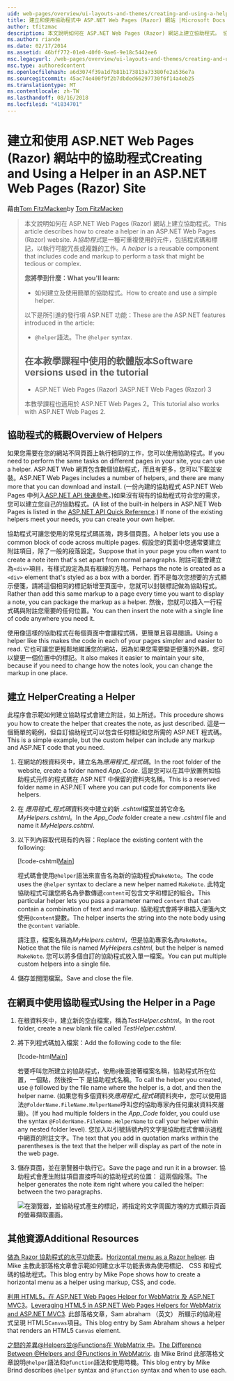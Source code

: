 ```yaml
---
uid: web-pages/overview/ui-layouts-and-themes/creating-and-using-a-helper-in-an-aspnet-web-pages-site
title: 建立和使用協助程式中 ASP.NET Web Pages (Razor) 網站 |Microsoft Docs
author: tfitzmac
description: 本文說明如何在 ASP.NET Web Pages (Razor) 網站上建立協助程式。 協助程式是一種可重複使用的元件，包括程式碼和標記，以效能...
ms.author: riande
ms.date: 02/17/2014
ms.assetid: 46bff772-01e0-40f0-9ae6-9e18c5442ee6
msc.legacyurl: /web-pages/overview/ui-layouts-and-themes/creating-and-using-a-helper-in-an-aspnet-web-pages-site
msc.type: authoredcontent
ms.openlocfilehash: a6d3074f39a1d7b81b173813a73380fe2a536e7a
ms.sourcegitcommit: 45ac74e400f9f2b7dbded66297730f6f14a4eb25
ms.translationtype: MT
ms.contentlocale: zh-TW
ms.lasthandoff: 08/16/2018
ms.locfileid: "41834701"
---
```

<a name="creating-and-using-a-helper-in-an-aspnet-web-pages-razor-site"></a><span data-ttu-id="17d4c-104">建立和使用 ASP.NET Web Pages (Razor) 網站中的協助程式</span><span class="sxs-lookup"><span data-stu-id="17d4c-104">Creating and Using a Helper in an ASP.NET Web Pages (Razor) Site</span></span>
====================
<span data-ttu-id="17d4c-105">藉由[Tom FitzMacken](https://github.com/tfitzmac)</span><span class="sxs-lookup"><span data-stu-id="17d4c-105">by [Tom FitzMacken](https://github.com/tfitzmac)</span></span>

> <span data-ttu-id="17d4c-106">本文說明如何在 ASP.NET Web Pages (Razor) 網站上建立協助程式。</span><span class="sxs-lookup"><span data-stu-id="17d4c-106">This article describes how to create a helper in an ASP.NET Web Pages (Razor) website.</span></span> <span data-ttu-id="17d4c-107">A*協助程式*是一種可重複使用的元件，包括程式碼和標記，以執行可能冗長或複雜的工作。</span><span class="sxs-lookup"><span data-stu-id="17d4c-107">A *helper* is a reusable component that includes code and markup to perform a task that might be tedious or complex.</span></span>
> 
> <span data-ttu-id="17d4c-108">**您將學到什麼：**</span><span class="sxs-lookup"><span data-stu-id="17d4c-108">**What you'll learn:**</span></span> 
> 
> - <span data-ttu-id="17d4c-109">如何建立及使用簡單的協助程式。</span><span class="sxs-lookup"><span data-stu-id="17d4c-109">How to create and use a simple helper.</span></span>
> 
> <span data-ttu-id="17d4c-110">以下是所引進的發行項 ASP.NET 功能：</span><span class="sxs-lookup"><span data-stu-id="17d4c-110">These are the ASP.NET features introduced in the article:</span></span>
> 
> - <span data-ttu-id="17d4c-111">`@helper`語法。</span><span class="sxs-lookup"><span data-stu-id="17d4c-111">The `@helper` syntax.</span></span>
>   
> 
> ## <a name="software-versions-used-in-the-tutorial"></a><span data-ttu-id="17d4c-112">在本教學課程中使用的軟體版本</span><span class="sxs-lookup"><span data-stu-id="17d4c-112">Software versions used in the tutorial</span></span>
> 
> 
> - <span data-ttu-id="17d4c-113">ASP.NET Web Pages (Razor) 3</span><span class="sxs-lookup"><span data-stu-id="17d4c-113">ASP.NET Web Pages (Razor) 3</span></span>
>   
> 
> <span data-ttu-id="17d4c-114">本教學課程也適用於 ASP.NET Web Pages 2。</span><span class="sxs-lookup"><span data-stu-id="17d4c-114">This tutorial also works with ASP.NET Web Pages 2.</span></span>


## <a name="overview-of-helpers"></a><span data-ttu-id="17d4c-115">協助程式的概觀</span><span class="sxs-lookup"><span data-stu-id="17d4c-115">Overview of Helpers</span></span>

<span data-ttu-id="17d4c-116">如果您需要在您的網站不同頁面上執行相同的工作，您可以使用協助程式。</span><span class="sxs-lookup"><span data-stu-id="17d4c-116">If you need to perform the same tasks on different pages in your site, you can use a helper.</span></span> <span data-ttu-id="17d4c-117">ASP.NET Web 網頁包含數個協助程式，而且有更多，您可以下載並安裝。</span><span class="sxs-lookup"><span data-stu-id="17d4c-117">ASP.NET Web Pages includes a number of helpers, and there are many more that you can download and install.</span></span> <span data-ttu-id="17d4c-118">(一份內建的協助程式 ASP.NET Web Pages 中列入[ASP.NET API 快速參考](https://go.microsoft.com/fwlink/?LinkId=202907)。)如果沒有現有的協助程式符合您的需求，您可以建立您自己的協助程式。</span><span class="sxs-lookup"><span data-stu-id="17d4c-118">(A list of the built-in helpers in ASP.NET Web Pages is listed in the [ASP.NET API Quick Reference](https://go.microsoft.com/fwlink/?LinkId=202907).) If none of the existing helpers meet your needs, you can create your own helper.</span></span>

<span data-ttu-id="17d4c-119">協助程式可讓您使用的常見程式碼區塊，跨多個頁面。</span><span class="sxs-lookup"><span data-stu-id="17d4c-119">A helper lets you use a common block of code across multiple pages.</span></span> <span data-ttu-id="17d4c-120">假設您的頁面中您通常要建立附註項目，除了一般的段落設定。</span><span class="sxs-lookup"><span data-stu-id="17d4c-120">Suppose that in your page you often want to create a note item that's set apart from normal paragraphs.</span></span> <span data-ttu-id="17d4c-121">附註可能會建立為`<div>`項目，有樣式設定為具有框線的方塊。</span><span class="sxs-lookup"><span data-stu-id="17d4c-121">Perhaps the note is created as a `<div>` element that's styled as a box with a border.</span></span> <span data-ttu-id="17d4c-122">而不是每次您想要的方式顯示便箋，請將這個相同的標記新增至頁面中，您就可以封裝標記做為協助程式。</span><span class="sxs-lookup"><span data-stu-id="17d4c-122">Rather than add this same markup to a page every time you want to display a note, you can package the markup as a helper.</span></span> <span data-ttu-id="17d4c-123">然後，您就可以插入一行程式碼與附註您需要的任何位置。</span><span class="sxs-lookup"><span data-stu-id="17d4c-123">You can then insert the note with a single line of code anywhere you need it.</span></span>

<span data-ttu-id="17d4c-124">使用像這樣的協助程式在每個頁面中會讓程式碼，更簡單且容易閱讀。</span><span class="sxs-lookup"><span data-stu-id="17d4c-124">Using a helper like this makes the code in each of your pages simpler and easier to read.</span></span> <span data-ttu-id="17d4c-125">它也可讓您更輕鬆地維護您的網站，因為如果您需要變更便箋的外觀，您可以變更一個位置中的標記。</span><span class="sxs-lookup"><span data-stu-id="17d4c-125">It also makes it easier to maintain your site, because if you need to change how the notes look, you can change the markup in one place.</span></span>

## <a name="creating-a-helper"></a><span data-ttu-id="17d4c-126">建立 Helper</span><span class="sxs-lookup"><span data-stu-id="17d4c-126">Creating a Helper</span></span>

<span data-ttu-id="17d4c-127">此程序會示範如何建立協助程式會建立附註，如上所述。</span><span class="sxs-lookup"><span data-stu-id="17d4c-127">This procedure shows you how to create the helper that creates the note, as just described.</span></span> <span data-ttu-id="17d4c-128">這是一個簡單的範例，但自訂協助程式可以包含任何標記和您所需的 ASP.NET 程式碼。</span><span class="sxs-lookup"><span data-stu-id="17d4c-128">This is a simple example, but the custom helper can include any markup and ASP.NET code that you need.</span></span>

1. <span data-ttu-id="17d4c-129">在網站的根資料夾中，建立名為*應用程式\_程式碼*。</span><span class="sxs-lookup"><span data-stu-id="17d4c-129">In the root folder of the website, create a folder named *App\_Code*.</span></span> <span data-ttu-id="17d4c-130">這是您可以在其中放置例如協助程式元件的程式碼在 ASP.NET 中保留的資料夾名稱。</span><span class="sxs-lookup"><span data-stu-id="17d4c-130">This is a reserved folder name in ASP.NET where you can put code for components like helpers.</span></span>
2. <span data-ttu-id="17d4c-131">在 *應用程式\_程式碼*資料夾中建立的新 *.cshtml*檔案並將它命名*MyHelpers.cshtml*。</span><span class="sxs-lookup"><span data-stu-id="17d4c-131">In the *App\_Code* folder create a new *.cshtml* file and name it *MyHelpers.cshtml*.</span></span>
3. <span data-ttu-id="17d4c-132">以下列內容取代現有的內容：</span><span class="sxs-lookup"><span data-stu-id="17d4c-132">Replace the existing content with the following:</span></span>

    [!code-cshtml[Main](creating-and-using-a-helper-in-an-aspnet-web-pages-site/samples/sample1.cshtml)]

    <span data-ttu-id="17d4c-133">程式碼會使用`@helper`語法來宣告名為新的協助程式`MakeNote`。</span><span class="sxs-lookup"><span data-stu-id="17d4c-133">The code uses the `@helper` syntax to declare a new helper named `MakeNote`.</span></span> <span data-ttu-id="17d4c-134">此特定協助程式可讓您將名為參數傳遞`content`可包含文字和標記的組合。</span><span class="sxs-lookup"><span data-stu-id="17d4c-134">This particular helper lets you pass a parameter named `content` that can contain a combination of text and markup.</span></span> <span data-ttu-id="17d4c-135">協助程式會將字串插入便箋內文使用`@content`變數。</span><span class="sxs-lookup"><span data-stu-id="17d4c-135">The helper inserts the string into the note body using the `@content` variable.</span></span>

    <span data-ttu-id="17d4c-136">請注意，檔案名稱為*MyHelpers.cshtml*，但是協助專家名為`MakeNote`。</span><span class="sxs-lookup"><span data-stu-id="17d4c-136">Notice that the file is named *MyHelpers.cshtml*, but the helper is named `MakeNote`.</span></span> <span data-ttu-id="17d4c-137">您可以將多個自訂的協助程式放入單一檔案。</span><span class="sxs-lookup"><span data-stu-id="17d4c-137">You can put multiple custom helpers into a single file.</span></span>
4. <span data-ttu-id="17d4c-138">儲存並關閉檔案。</span><span class="sxs-lookup"><span data-stu-id="17d4c-138">Save and close the file.</span></span>

## <a name="using-the-helper-in-a-page"></a><span data-ttu-id="17d4c-139">在網頁中使用協助程式</span><span class="sxs-lookup"><span data-stu-id="17d4c-139">Using the Helper in a Page</span></span>

1. <span data-ttu-id="17d4c-140">在根資料夾中，建立新的空白檔案，稱為*TestHelper.cshtml*。</span><span class="sxs-lookup"><span data-stu-id="17d4c-140">In the root folder, create a new blank file called *TestHelper.cshtml*.</span></span>
2. <span data-ttu-id="17d4c-141">將下列程式碼加入檔案：</span><span class="sxs-lookup"><span data-stu-id="17d4c-141">Add the following code to the file:</span></span>

    [!code-html[Main](creating-and-using-a-helper-in-an-aspnet-web-pages-site/samples/sample2.html)]

    <span data-ttu-id="17d4c-142">若要呼叫您所建立的協助程式，使用`@`後面接著檔案名稱，協助程式所在位置，一個點，然後按一下 是協助程式名稱。</span><span class="sxs-lookup"><span data-stu-id="17d4c-142">To call the helper you created, use `@` followed by the file name where the helper is, a dot, and then the helper name.</span></span> <span data-ttu-id="17d4c-143">(如果您有多個資料夾*應用程式\_程式碼*資料夾中，您可以使用語法`@FolderName.FileName.HelperName`呼叫您的協助專家內任何巢狀資料夾層級)。</span><span class="sxs-lookup"><span data-stu-id="17d4c-143">(If you had multiple folders in the *App\_Code* folder, you could use the syntax `@FolderName.FileName.HelperName` to call your helper within any nested folder level).</span></span> <span data-ttu-id="17d4c-144">您加入以引號括號內的文字是協助程式會顯示過程中網頁的附註文字。</span><span class="sxs-lookup"><span data-stu-id="17d4c-144">The text that you add in quotation marks within the parentheses is the text that the helper will display as part of the note in the web page.</span></span>
3. <span data-ttu-id="17d4c-145">儲存頁面，並在瀏覽器中執行它。</span><span class="sxs-lookup"><span data-stu-id="17d4c-145">Save the page and run it in a browser.</span></span> <span data-ttu-id="17d4c-146">協助程式會產生附註項目直接呼叫的協助程式的位置： 這兩個段落。</span><span class="sxs-lookup"><span data-stu-id="17d4c-146">The helper generates the note item right where you called the helper: between the two paragraphs.</span></span>

    ![在瀏覽器，並協助程式產生的標記，將指定的文字周圍方塊的方式顯示頁面的螢幕擷取畫面。](creating-and-using-a-helper-in-an-aspnet-web-pages-site/_static/image1.jpg)

## <a name="additional-resources"></a><span data-ttu-id="17d4c-148">其他資源</span><span class="sxs-lookup"><span data-stu-id="17d4c-148">Additional Resources</span></span>


<span data-ttu-id="17d4c-149">[做為 Razor 協助程式的水平功能表](http://mikepope.com/blog/DisplayBlog.aspx?permalink=2341)。</span><span class="sxs-lookup"><span data-stu-id="17d4c-149">[Horizontal menu as a Razor helper](http://mikepope.com/blog/DisplayBlog.aspx?permalink=2341).</span></span> <span data-ttu-id="17d4c-150">由 Mike 主教此部落格文章會示範如何建立水平功能表做為使用標記、 CSS 和程式碼的協助程式。</span><span class="sxs-lookup"><span data-stu-id="17d4c-150">This blog entry by Mike Pope shows how to create a horizontal menu as a helper using markup, CSS, and code.</span></span>

<span data-ttu-id="17d4c-151">[利用 HTML5，在 ASP.NET Web Pages Helper for WebMatrix 及 ASP.NET MVC3](http://geekswithblogs.net/wildturtle/archive/2010/11/08/html5-in-asp.net-web-pages-helpers-for-webmatrix-and_aspnet_mvc3.aspx)。</span><span class="sxs-lookup"><span data-stu-id="17d4c-151">[Leveraging HTML5 in ASP.NET Web Pages Helpers for WebMatrix and ASP.NET MVC3](http://geekswithblogs.net/wildturtle/archive/2010/11/08/html5-in-asp.net-web-pages-helpers-for-webmatrix-and_aspnet_mvc3.aspx).</span></span> <span data-ttu-id="17d4c-152">此部落格文章，Sam abraham （英文） 所顯示的協助程式呈現 HTML5`Canvas`項目。</span><span class="sxs-lookup"><span data-stu-id="17d4c-152">This blog entry by Sam Abraham shows a helper that renders an HTML5 `Canvas` element.</span></span>

<span data-ttu-id="17d4c-153">[之間的差異@Helpers並@Functions在 WebMatrix 中](http://www.mikesdotnetting.com/Article/173/The-Difference-Between-@Helpers-and-@Functions-In-WebMatrix)。</span><span class="sxs-lookup"><span data-stu-id="17d4c-153">[The Difference Between @Helpers and @Functions in WebMatrix](http://www.mikesdotnetting.com/Article/173/The-Difference-Between-@Helpers-and-@Functions-In-WebMatrix).</span></span> <span data-ttu-id="17d4c-154">由 Mike Brind 此部落格文章說明`@helper`語法和`@function`語法和使用時機。</span><span class="sxs-lookup"><span data-stu-id="17d4c-154">This blog entry by Mike Brind describes `@helper` syntax and `@function` syntax and when to use each.</span></span>
